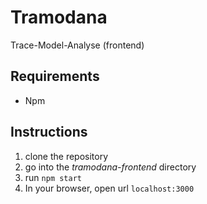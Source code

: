 # Tramodana 

Trace-Model-Analyse (frontend)

## Requirements
- Npm

## Instructions
1. clone the repository
2. go into the _tramodana-frontend_ directory
3. run `npm start`
4. In your browser, open url `localhost:3000`